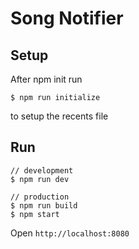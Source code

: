 # Song Notifier

## Setup

After npm init run
```
$ npm run initialize
```
to setup the recents file

## Run

```
// development
$ npm run dev

// production
$ npm run build
$ npm start
```

Open `http://localhost:8080`
